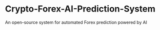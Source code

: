 # Crypto-Forex-AI-Prediction-System
An open-source system for automated Forex prediction powered by AI

